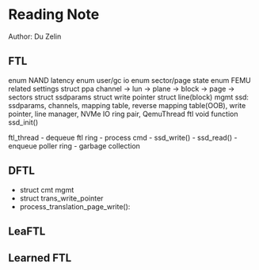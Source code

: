 # Reading Note
Author: Du Zelin

## FTL

enum NAND latency
enum user/gc io
enum sector/page state
enum FEMU related settings
struct ppa
channel -> lun -> plane -> block -> page -> sectors
struct ssdparams
struct write pointer
struct line(block) mgmt
ssd: ssdparams, channels, mapping table, reverse mapping table(OOB), write pointer, line manager, NVMe IO ring pair, QemuThread ftl
void function ssd_init()

ftl_thread
    - dequeue ftl ring
    - process cmd
        - ssd_write()
        - ssd_read()
    - enqueue poller ring
    - garbage collection
## DFTL
+ struct cmt mgmt
+ struct trans_write_pointer
+ process_translation_page_write(): 
## LeaFTL

## Learned FTL
